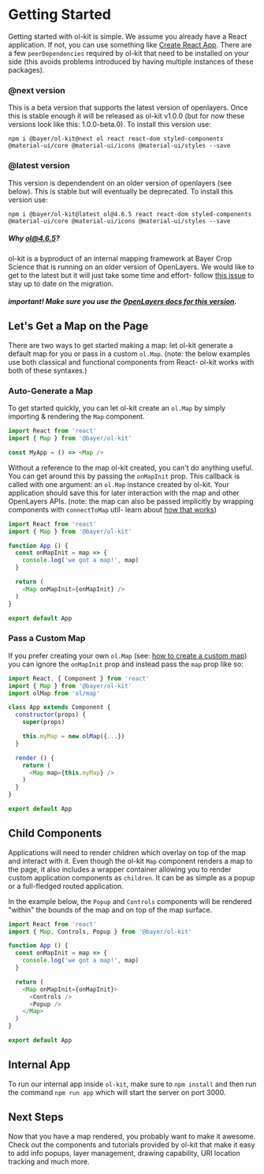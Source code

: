 # Getting Started

Getting started with ol-kit is simple. We assume you already have a React application. If not, you can use something like [Create React App](https://create-react-app.dev/). There are a few `peerDependencies` required by ol-kit that need to be installed on your side (this avoids problems introduced by having multiple instances of these packages).

### @next version
This is a beta version that supports the latest version of openlayers. Once this is stable enough it will be released as ol-kit v1.0.0 (but for now these versions look like this: 1.0.0-beta.0). To install this version use:
```
npm i @bayer/ol-kit@next ol react react-dom styled-components @material-ui/core @material-ui/icons @material-ui/styles --save
```

### @latest version
This version is dependendent on an older version of openlayers (see below). This is stable but will eventually be deprecated. To install this version use:
```
npm i @bayer/ol-kit@latest ol@4.6.5 react react-dom styled-components @material-ui/core @material-ui/icons @material-ui/styles --save
```

##### _Why ol@4.6.5?_
ol-kit is a byproduct of an internal mapping framework at Bayer Crop Science that is running on an older version of OpenLayers. We would like to get to the latest but it will just take some time and effort- follow [this issue](https://github.com/MonsantoCo/ol-kit/issues/44) to stay up to date on the migration.
##### **important!** Make sure you use the [OpenLayers docs for this version](https://openlayers.org/en/v4.6.5/apidoc/).

## Let's Get a Map on the Page
There are two ways to get started making a map: let ol-kit generate a default map for you or pass in a custom `ol.Map`. (note: the below examples use both classical and functional components from React- ol-kit works with both of these syntaxes.)

### Auto-Generate a Map
To get started quickly, you can let ol-kit create an `ol.Map` by simply importing & rendering the `Map` component.
```javascript
import React from 'react'
import { Map } from '@bayer/ol-kit'

const MyApp = () => <Map />
```

Without a reference to the map ol-kit created, you can't do anything useful. You can get around this by passing the `onMapInit` prop. This callback is called with one argument: an `ol.Map` instance created by ol-kit. Your application should save this for later interaction with the map and other OpenLayers APIs. (note: the map can also be passed implicitly by wrapping components with `connectToMap` util- learn about [how that works](../tutorial-connectToMap.html))
```javascript
import React from 'react'
import { Map } from '@bayer/ol-kit'

function App () {
  const onMapInit = map => {
    console.log('we got a map!', map)
  }

  return (
    <Map onMapInit={onMapInit} />
  )
}

export default App
```


### Pass a Custom Map
If you prefer creating your own `ol.Map` (see: [how to create a custom map](https://openlayers.org/en/v4.6.5/apidoc/ol.Map.html)) you can ignore the `onMapInit` prop and instead pass the `map` prop like so:
```javascript
import React, { Component } from 'react'
import { Map } from '@bayer/ol-kit'
import olMap from 'ol/map'

class App extends Component {
  constructor(props) {
    super(props)

    this.myMap = new olMap({...})
  }

  render () {
    return (
      <Map map={this.myMap} />
    )
  }
}

export default App
```

## Child Components
Applications will need to render children which overlay on top of the map and interact with it. Even though the ol-kit `Map` component renders a map to the page, it also includes a wrapper container allowing you to render custom application components as `children`. It can be as simple as a popup or a full-fledged routed application.

In the example below, the `Popup` and `Controls` components will be rendered "within" the bounds of the map and on top of the map surface.

```javascript
import React from 'react'
import { Map, Controls, Popup } from '@bayer/ol-kit'

function App () {
  const onMapInit = map => {
    console.log('we got a map!', map)
  }

  return (
    <Map onMapInit={onMapInit}>
      <Controls />
      <Popup />
    </Map>
  )
}

export default App
```

## Internal App
To run our internal app inside `ol-kit`, make sure to `npm install` and then run the command `npm run app` which will start the server on port 3000.

## Next Steps
Now that you have a map rendered, you probably want to make it awesome. Check out the components and tutorials provided by ol-kit that make it easy to add info popups, layer management, drawing capability, URI location tracking and much more.
